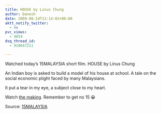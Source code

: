 ```yaml
---
title: HOUSE by Linus Chung
author: Danesh
date: 2009-08-24T13:14:03+00:00
aktt_notify_twitter:
  - no
pvc_views:
  - 4854
dsq_thread_id:
  - 910647211

---
```

<div id="_mcePaste" style="overflow: hidden; position: absolute; left: -10000px; top: 0px; width: 1px; height: 1px;">
  <span style="font-size: 14pt; line-height: 115%;"><strong>HOUSE by Linus Chong</strong></span>
</div>



Watched today&#8217;s 15MALAYSIA short film. HOUSE by Linus Chung

An Indian boy is asked to build a model of his house at school. A tale on the social economic plight faced by many Malaysians.

It put a tear in my eye, a subject close to my heart.

Watch [the making][1]. Remember to get no 15 😀

Source: [15MALAYSIA][2]

 [1]: http://15malaysia.com/films/the-making-of-house/
 [2]: http://15malaysia.com/films/house/